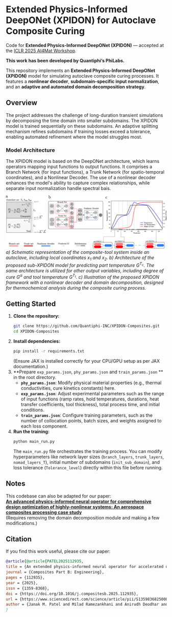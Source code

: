 # Extended Physics-Informed DeepONet (XPIDON) for Autoclave Composite Curing

Code for **Extended Physics-Informed DeepONet (XPIDON)** — accepted at the [ICLR 2025 AI4Mat Workshop](https://sites.google.com/view/ai4mat/ai4mat-iclr-2025/accepted-work-ai4mat-iclr-2025).  

**This work has been developed by Quantiphi’s PhiLabs.**

This repository implements an **Extended Physics-Informed DeepONet (XPIDON)** model for simulating autoclave composite curing processes. It features a **nonlinear decoder**, **subdomain-specific input normalization**, and an **adaptive and automated domain decomposition strategy**.

## Overview

The project addresses the challenge of long-duration transient simulations by decomposing the time domain into smaller subdomains. The XPIDON model is trained sequentially on these subdomains. An adaptive splitting mechanism refines subdomains if training losses exceed a tolerance, enabling automated refinement where the model struggles most.

### Model Architecture

The XPIDON model is based on the DeepONet architecture, which learns operators mapping input functions to output functions. It comprises a Branch Network (for input functions), a Trunk Network (for spatio-temporal coordinates), and a Nonlinear Decoder. The use of a nonlinear decoder enhances the model's ability to capture complex relationships, while separate input normalization handle spectral bais.

![DeepONet Architecture](images/arch.jpg)
*a) Schematic representation of the composite-tool system inside an autoclave, including local coordinates $x_1$ and $x_2$. b) Architecture of the proposed sub-XPIDON model for predicting part temperature $G^{T_c}$. The same architecture is utilized for other output variables, including degree of cure $G^{\alpha}$ and tool temperature $G^{T_t}$. c) Illustration of the proposed XPIDON framework with a nonlinear decoder and domain decomposition, designed for thermochemical analysis during the composite curing process.*


## Getting Started

1.  **Clone the repository:**
    ```bash
    git clone https://github.com/Quantiphi-INC/XPIDON-Composites.git
    cd XPIDON-Composites
    ```
2.  **Install dependencies:**
    ```bash
    pip install -r requirements.txt
    ```
    (Ensure JAX is installed correctly for your CPU/GPU setup as per JAX documentation.)
3.  **Prepare `exp_params.json`, `phy_params.json` and `train_params.json` ** in the root directory.
    *   **`phy_params.json`**: Modify physical material properties (e.g., thermal conductivities, cure kinetics constants) here.
    *   **`exp_params.json`**: Adjust experimental parameters such as the range of input functions (ramp rates, hold temperatures, durations, heat transfer coefficients, tool thickness), total process time, and initial conditions.
    *   **`train_params.json`**: Configure training parameters, such as the number of collocation points, batch sizes, and weights assigned to each loss component.
4.  **Run the training:**
    ```bash
    python main_run.py
    ```
    The `main_run.py` file orchestrates the training process. You can modify hyperparameters like network layer sizes (`branch_layers`, `trunk_layers`, `nomad_layers_T`), initial number of subdomains (`init_sub_domain`), and loss tolerance (`Tolerance_level`) directly within this file before running.

## Notes
This codebase can also be adapted for our paper:  
[**An advanced physics-informed neural operator for comprehensive design optimization of highly-nonlinear systems: An aerospace composites processing case study**](https://www.sciencedirect.com/science/article/pii/S0952197624020451)  
(Requires removing the domain decomposition module and making a few modifications.)


## Citation  

If you find this work useful, please cite our paper:  

```bibtex
@article{@article{PATEL2025112935,
title = {An extended physics-informed neural operator for accelerated design optimization in composites autoclave processing},
journal = {Composites Part B: Engineering},
pages = {112935},
year = {2025},
issn = {1359-8368},
doi = {https://doi.org/10.1016/j.compositesb.2025.112935},
url = {https://www.sciencedirect.com/science/article/pii/S1359836825008418},
author = {Janak M. Patel and Milad Ramezankhani and Anirudh Deodhar and Dagnachew Birru}}
}